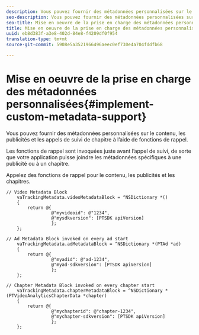 ```yaml
---
description: Vous pouvez fournir des métadonnées personnalisées sur le contenu, les publicités et les appels de suivi de chapitre à l’aide de fonctions de rappel.
seo-description: Vous pouvez fournir des métadonnées personnalisées sur le contenu, les publicités et les appels de suivi de chapitre à l’aide de fonctions de rappel.
seo-title: Mise en oeuvre de la prise en charge des métadonnées personnalisées
title: Mise en oeuvre de la prise en charge des métadonnées personnalisées
uuid: eb8d383f-a3e8-402d-84e8-f4209df0f954
translation-type: tm+mt
source-git-commit: 5908e5a3521966496aeec0ef730e4a704fddfb68

---
```



# Mise en oeuvre de la prise en charge des métadonnées personnalisées{#implement-custom-metadata-support}

Vous pouvez fournir des métadonnées personnalisées sur le contenu, les publicités et les appels de suivi de chapitre à l’aide de fonctions de rappel.

Les fonctions de rappel sont invoquées juste avant l’appel de suivi, de sorte que votre application puisse joindre les métadonnées spécifiques à une publicité ou à un chapitre.

Appelez des fonctions de rappel pour le contenu, les publicités et les chapitres.

```
// Video Metadata Block 
    vaTrackingMetadata.videoMetadataBlock = ^NSDictionary *() 
    { 
        return @{ 
                 @"myvideoid": @"1234", 
                 @"mysdkversion": [PTSDK apiVersion] 
                 }; 
    }; 
      
// Ad Metadata Block invoked on every ad start 
    vaTrackingMetadata.adMetadataBlock = ^NSDictionary *(PTAd *ad) 
    { 
        return @{ 
                 @"myadid": @"ad-1234", 
                 @"myad-sdkversion": [PTSDK apiVersion] 
                 }; 
    }; 
      
// Chapter Metadata Block invoked on every chapter start 
    vaTrackingMetadata.chapterMetadataBlock = ^NSDictionary *(PTVideoAnalyticsChapterData *chapter) 
    { 
        return @{ 
                 @"mychapterid": @"chapter-1234", 
                 @"mychapter-sdkversion": [PTSDK apiVersion] 
                 }; 
    };
```


